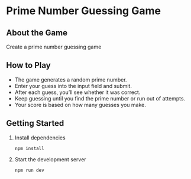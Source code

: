 # Prime Number Guessing Game

## About the Game
Create a prime number guessing game

## How to Play
- The game generates a random prime number.
- Enter your guess into the input field and submit.
- After each guess, you’ll see whether it was correct.
- Keep guessing until you find the prime number or run out of attempts.
- Your score is based on how many guesses you make.

## Getting Started
1. Install dependencies  
   ```
   npm install
   ```
2. Start the development server  
   ```
   npm run dev
   ```
